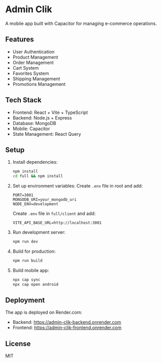 # Admin Clik

A mobile app built with Capacitor for managing e-commerce operations.

## Features

- User Authentication
- Product Management
- Order Management
- Cart System
- Favorites System
- Shipping Management
- Promotions Management

## Tech Stack

- Frontend: React + Vite + TypeScript
- Backend: Node.js + Express
- Database: MongoDB
- Mobile: Capacitor
- State Management: React Query

## Setup

1. Install dependencies:
   ```bash
   npm install
   cd full && npm install
   ```

2. Set up environment variables:
   Create `.env` file in root and add:
   ```
   PORT=3001
   MONGODB_URI=your_mongodb_uri
   NODE_ENV=development
   ```

   Create `.env` file in `full/client` and add:
   ```
   VITE_API_BASE_URL=http://localhost:3001
   ```

3. Run development server:
   ```bash
   npm run dev
   ```

4. Build for production:
   ```bash
   npm run build
   ```

5. Build mobile app:
   ```bash
   npx cap sync
   npx cap open android
   ```

## Deployment

The app is deployed on Render.com:
- Backend: https://admin-clik-backend.onrender.com
- Frontend: https://admin-clik-frontend.onrender.com

## License

MIT 